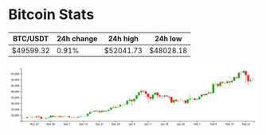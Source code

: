 # Bitcoin Stats

BTC/USDT|24h change|24h high|24h low|
|---|---|---|---|
|$49599.32|0.91%|$52041.73|$48028.18|

<img src="./chart.svg">
